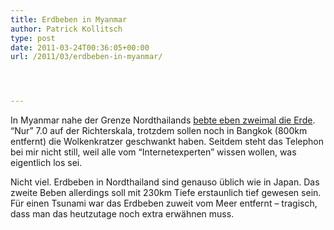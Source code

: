 ```yaml
---
title: Erdbeben in Myanmar
author: Patrick Kollitsch
type: post
date: 2011-03-24T00:36:05+00:00
url: /2011/03/erdbeben-in-myanmar/




---
```

In Myanmar nahe der Grenze Nordthailands [bebte eben zweimal die Erde][1]. &#8220;Nur&#8221; 7.0 auf der Richterskala, trotzdem sollen noch in Bangkok (800km entfernt) die Wolkenkratzer geschwankt haben. Seitdem steht das Telephon bei mir nicht still, weil alle vom &#8220;Internetexperten&#8221; wissen wollen, was eigentlich los sei.

Nicht viel. Erdbeben in Nordthailand sind genauso üblich wie in Japan. Das zweite Beben allerdings soll mit 230km Tiefe erstaunlich tief gewesen sein. Für einen Tsunami war das Erdbeben zuweit vom Meer entfernt &#8211; tragisch, dass man das heutzutage noch extra erwähnen muss.

 [1]: http://abcnews.go.com/International/wireStory?id=13211209